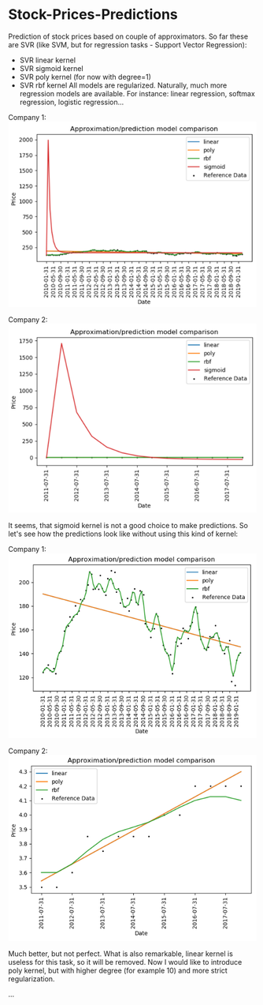 # Stock-Prices-Predictions
Prediction of stock prices based on couple of approximators. So far these are SVR (like SVM, but for regression tasks - Support Vector Regression):
- SVR linear kernel
- SVR sigmoid kernel
- SVR poly kernel (for now with degree=1)
- SVR rbf kernel
All models are regularized.
Naturally, much more regression models are available. For instance: linear regression, softmax regression, logistic regression...

Company 1:
![Pic1](https://github.com/kajakIYD/Stock-Prices-Predictions/blob/master/Pic1.PNG)

Company 2:
![Pic2](https://github.com/kajakIYD/Stock-Prices-Predictions/blob/master/Pic2.PNG)

It seems, that sigmoid kernel is not a good choice to make predictions. So let's see how the predictions look like without using  this kind of kernel:

Company 1:
![Company1WithoutSigmoid](https://github.com/kajakIYD/Stock-Prices-Predictions/blob/master/Company1WithoutSigmoid.PNG)

Company 2:
![Company2WithoutSigmoid](https://github.com/kajakIYD/Stock-Prices-Predictions/blob/master/Company2WithoutSigmoid.PNG)

Much better, but not perfect. What is also remarkable, linear kernel is useless for this task, so it will be removed. Now I would like to introduce poly kernel, but with higher degree (for example 10) and more strict regularization.

...
